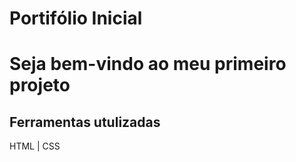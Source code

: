 # Portifólio Inicial

<h1> Seja bem-vindo ao meu primeiro projeto </h1>

## Ferramentas utulizadas

HTML | CSS
